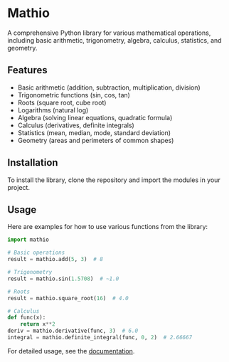 # Mathio

A comprehensive Python library for various mathematical operations, including basic arithmetic, trigonometry, algebra, calculus, statistics, and geometry.

## Features
- Basic arithmetic (addition, subtraction, multiplication, division)
- Trigonometric functions (sin, cos, tan)
- Roots (square root, cube root)
- Logarithms (natural log)
- Algebra (solving linear equations, quadratic formula)
- Calculus (derivatives, definite integrals)
- Statistics (mean, median, mode, standard deviation)
- Geometry (areas and perimeters of common shapes)

## Installation

To install the library, clone the repository and import the modules in your project.

## Usage

Here are examples for how to use various functions from the library:

```python
import mathio

# Basic operations
result = mathio.add(5, 3)  # 8

# Trigonometry
result = mathio.sin(1.5708)  # ~1.0

# Roots
result = mathio.square_root(16)  # 4.0

# Calculus
def func(x):
    return x**2
deriv = mathio.derivative(func, 3)  # 6.0
integral = mathio.definite_integral(func, 0, 2)  # 2.66667
```

For detailed usage, see the [documentation](docs/usage.md).

